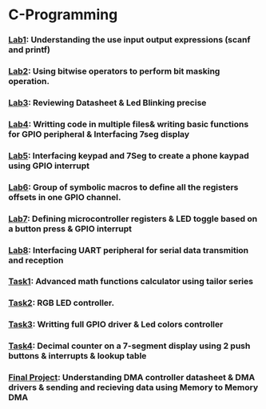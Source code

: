 # C-Programming
### [Lab1](https://github.com/Radwa-Saeed/C-Programming/tree/main/lab1): Understanding the use input output expressions (scanf and printf)
### [Lab2](https://github.com/Radwa-Saeed/C-Programming/tree/main/lab2): Using bitwise operators to perform bit masking operation.
### [Lab3](https://github.com/Radwa-Saeed/C-Programming/tree/main/lab3): Reviewing Datasheet & Led Blinking precise
### [Lab4](https://github.com/Radwa-Saeed/C-Programming/tree/main/lab4): Writting code in multiple files& writing basic functions for GPIO peripheral & Interfacing 7seg display
### [Lab5](https://github.com/Radwa-Saeed/C-Programming/tree/main/lab5):  Interfacing keypad and 7Seg to create a phone kaypad using GPIO interrupt
### [Lab6](https://github.com/Radwa-Saeed/C-Programming/tree/main/lab6): Group of symbolic macros to define all the registers offsets in one GPIO channel.
### [Lab7](https://github.com/Radwa-Saeed/C-Programming/tree/main/lab7): Defining microcontroller registers & LED toggle based on a button press & GPIO interrupt
### [Lab8](https://github.com/Radwa-Saeed/C-Programming/tree/main/lab8): Interfacing UART peripheral for serial data transmition and reception
### [Task1](https://github.com/Radwa-Saeed/C-Programming/tree/main/task1): Advanced math functions calculator using tailor series
### [Task2](https://github.com/Radwa-Saeed/C-Programming/tree/main/task2): RGB LED controller.
### [Task3](https://github.com/Radwa-Saeed/C-Programming/tree/main/task3): Writting full GPIO driver & Led colors controller
### [Task4](https://github.com/Radwa-Saeed/C-Programming/tree/main/task4): Decimal counter on a 7-segment display using 2 push buttons & interrupts & lookup table
### [Final Project](https://github.com/Radwa-Saeed/C-Programming/tree/main/project): Understanding DMA controller datasheet & DMA drivers & sending and recieving data using Memory to Memory DMA
 
